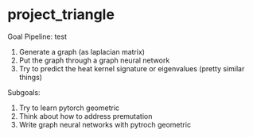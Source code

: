 # project_triangle

Goal Pipeline:
test

1. Generate a graph (as laplacian matrix)
2. Put the graph through a graph neural network
3. Try to predict the heat kernel signature or eigenvalues (pretty similar things)

Subgoals:

1. Try to learn pytorch geometric
2. Think about how to address premutation
3. Write graph neural networks with pytroch geometric
